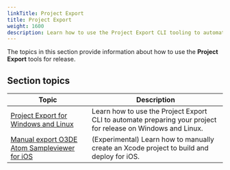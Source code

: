 ```yaml
---
linkTitle: Project Export
title: Project Export
weight: 1600
description: Learn how to use the Project Export CLI tooling to automate packaging and release of projects
---
```


The topics in this section provide information about how to use the **Project Export** tools for release.

## Section topics

| Topic | Description |
| - | - |
| [Project Export for Windows and Linux](project-export-cli) | Learn how to use the Project Export CLI to automate preparing your project for release on Windows and Linux. |
| [Manual export O3DE Atom Sampleviewer for iOS](manual-export-atom-sampleviewer-ios) | (Experimental) Learn how to manually create an Xcode project to build and deploy for iOS. |